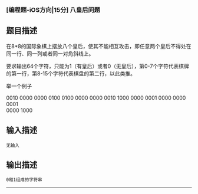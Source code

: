 ### [编程题-iOS方向|15分] 八皇后问题

## 题目描述
在8\*8的国际象棋上摆放八个皇后，使其不能相互攻击，即任意两个皇后不得处在同一行、同一列或者同一对角斜线上。

要求输出64个字符，只能为1（有皇后）或者0（无皇后），第0-7个字符代表棋牌的第一行，第8-15个字符代表棋盘的第二行，以此类推。

举一个例子

0010 0000 
0000 0100 
0100 0000
0000 0010
1000 0000
0001 0000
0000 0001	
0000 1000
## 输入描述
	无输入
## 输出描述
	0和1组成的字符串

----